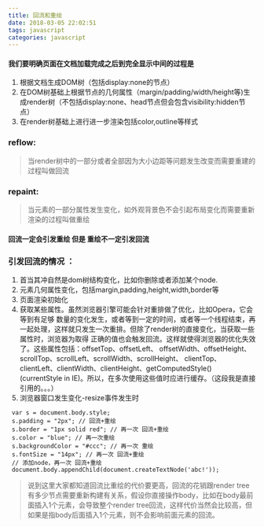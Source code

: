 ```yaml
---
title: 回流和重绘
date: 2018-03-05 22:02:51
tags: javascript
categories: javascript
---
```

#### 我们要明确页面在文档加载完成之后到完全显示中间的过程是
1. 根据文档生成DOM树（包括display:none的节点）
2. 在DOM树基础上根据节点的几何属性（margin/padding/width/height等)生成render树（不包括display:none、head节点但会包含visibility:hidden节点）
3. 在render树基础上进行进一步渲染包括color,outline等样式



### reflow:
> 当render树中的一部分或者全部因为大小边距等问题发生改变而需要重建的过程叫做回流
### repaint:
> 当元素的一部分属性发生变化，如外观背景色不会引起布局变化而需要重新渲染的过程叫做重绘


#### 回流一定会引发重绘  但是 重绘不一定引发回流


### 引发回流的情况  ：
1. 首当其冲自然是dom树结构变化，比如你删除或者添加某个node.
2. 元素几何属性变化，包括margin,padding,height,width,border等
3. 页面渲染初始化
4. 获取某些属性。虽然浏览器引擎可能会针对重排做了优化，比如Opera，它会等到有足够 数量的变化发生，或者等到一定的时间，或者等一个线程结束，再一起处理，这样就只发生一次重排。但除了render树的直接变化，当获取一些属性时，浏览器为取得 正确的值也会触发回流。这样就使得浏览器的优化失效了。这些属性包括：offsetTop、offsetLeft、 offsetWidth、offsetHeight、scrollTop、scrollLeft、scrollWidth、scrollHeight、 clientTop、clientLeft、clientWidth、clientHeight、getComputedStyle() (currentStyle in IE)。所以，在多次使用这些值时应进行缓存。（这段我是直接引用的。。。）
5. 浏览器窗口发生变化-resize事件发生时




```
 var s = document.body.style;
 s.padding = "2px"; // 回流+重绘
 s.border = "1px solid red"; // 再一次 回流+重绘
 s.color = "blue"; // 再一次重绘
 s.backgroundColor = "#ccc"; // 再一次 重绘
 s.fontSize = "14px"; // 再一次 回流+重绘
 // 添加node，再一次 回流+重绘
 document.body.appendChild(document.createTextNode('abc!'));

```



> 说到这里大家都知道回流比重绘的代价要更高，回流的花销跟render tree有多少节点需要重新构建有关系，假设你直接操作body，比如在body最前面插入1个元素，会导致整个render tree回流，这样代价当然会比较高，但如果是指body后面插入1个元素，则不会影响前面元素的回流。





